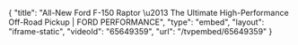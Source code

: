 {
    "title": "All-New Ford F-150 Raptor \u2013 The Ultimate High-Performance Off-Road Pickup | FORD PERFORMANCE",
    "type": "embed",
    "layout": "iframe-static",
    "videoId": "65649359",
    "url": "\/tvpembed\/65649359"
}